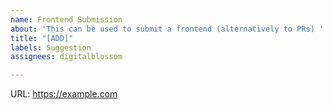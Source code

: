 ```yaml
---
name: Frontend Submission
about: 'This can be used to submit a frontend (alternatively to PRs) '
title: "[ADD]"
labels: Suggestion
assignees: digitalblossom

---
```


URL: https://example.com
